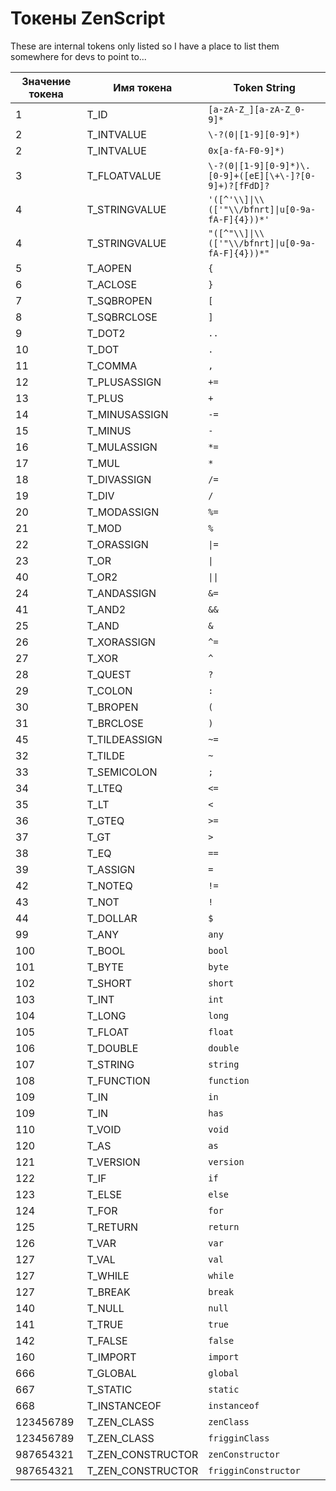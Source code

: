 # Токены ZenScript

These are internal tokens only listed so I have a place to list them somewhere for devs to point to...


| Значение токена | Имя токена          | Token String                                                  |
| --------------- | ------------------- | ------------------------------------------------------------- |
| 1               | T_ID                | `[a-zA-Z_][a-zA-Z_0-9]*`                                      |
| 2               | T_INTVALUE          | `\-?(0\|[1-9][0-9]*)`                                       |
| 2               | T_INTVALUE          | `0x[a-fA-F0-9]*)`                                             |
| 3               | T_FLOATVALUE        | `\-?(0\|[1-9][0-9]*)\.[0-9]+([eE][\+\-]?[0-9]+)?[fFdD]?` |
| 4               | T_STRINGVALUE       | `'([^'\\]\|\\(['"\\/bfnrt]\|u[0-9a-fA-F]{4}))*'`      |
| 4               | T_STRINGVALUE       | `"([^"\\]\|\\(['"\\/bfnrt]\|u[0-9a-fA-F]{4}))*"`      |
| 5               | T_AOPEN             | `{`                                                           |
| 6               | T_ACLOSE            | `}`                                                           |
| 7               | T_SQBROPEN          | `[`                                                           |
| 8               | T_SQBRCLOSE         | `]`                                                           |
| 9               | T_DOT2              | `..`                                                          |
| 10              | T_DOT               | `.`                                                           |
| 11              | T_COMMA             | `,`                                                           |
| 12              | T_PLUSASSIGN        | `+=`                                                          |
| 13              | T_PLUS              | `+`                                                           |
| 14              | T_MINUSASSIGN       | `-=`                                                          |
| 15              | T_MINUS             | `-`                                                           |
| 16              | T_MULASSIGN         | `*=`                                                          |
| 17              | T_MUL               | `*`                                                           |
| 18              | T_DIVASSIGN         | `/=`                                                          |
| 19              | T_DIV               | `/`                                                           |
| 20              | T_MODASSIGN         | `%=`                                                          |
| 21              | T_MOD               | `%`                                                           |
| 22              | T_ORASSIGN          | `\|=`                                                        |
| 23              | T_OR                | `\|`                                                         |
| 40              | T_OR2               | `\|\|`                                                      |
| 24              | T_ANDASSIGN         | `&=`                                                      |
| 41              | T_AND2              | `&&`                                                  |
| 25              | T_AND               | `&`                                                       |
| 26              | T_XORASSIGN         | `^=`                                                          |
| 27              | T_XOR               | `^`                                                           |
| 28              | T_QUEST             | `?`                                                           |
| 29              | T_COLON             | `:`                                                           |
| 30              | T_BROPEN            | `(`                                                           |
| 31              | T_BRCLOSE           | `)`                                                           |
| 45              | T_TILDEASSIGN       | `~=`                                                          |
| 32              | T_TILDE             | `~`                                                           |
| 33              | T_SEMICOLON         | `;`                                                           |
| 34              | T_LTEQ              | `<=`                                                       |
| 35              | T_LT                | `<`                                                        |
| 36              | T_GTEQ              | `>=`                                                       |
| 37              | T_GT                | `>`                                                        |
| 38              | T_EQ                | `==`                                                          |
| 39              | T_ASSIGN            | `=`                                                           |
| 42              | T_NOTEQ             | `!=`                                                          |
| 43              | T_NOT               | `!`                                                           |
| 44              | T_DOLLAR            | `$`                                                           |
| 99              | T_ANY               | `any`                                                         |
| 100             | T_BOOL              | `bool`                                                        |
| 101             | T_BYTE              | `byte`                                                        |
| 102             | T_SHORT             | `short`                                                       |
| 103             | T_INT               | `int`                                                         |
| 104             | T_LONG              | `long`                                                        |
| 105             | T_FLOAT             | `float`                                                       |
| 106             | T_DOUBLE            | `double`                                                      |
| 107             | T_STRING            | `string`                                                      |
| 108             | T_FUNCTION          | `function`                                                    |
| 109             | T_IN                | `in`                                                          |
| 109             | T_IN                | `has`                                                         |
| 110             | T_VOID              | `void`                                                        |
| 120             | T_AS                | `as`                                                          |
| 121             | T_VERSION           | `version`                                                     |
| 122             | T_IF                | `if`                                                          |
| 123             | T_ELSE              | `else`                                                        |
| 124             | T_FOR               | `for`                                                         |
| 125             | T_RETURN            | `return`                                                      |
| 126             | T_VAR               | `var`                                                         |
| 127             | T_VAL               | `val`                                                         |
| 127             | T_WHILE             | `while`                                                       |
| 127             | T_BREAK             | `break`                                                       |
| 140             | T_NULL              | `null`                                                        |
| 141             | T_TRUE              | `true`                                                        |
| 142             | T_FALSE             | `false`                                                       |
| 160             | T_IMPORT            | `import`                                                      |
| 666             | T_GLOBAL            | `global`                                                      |
| 667             | T_STATIC            | `static`                                                      |
| 668             | T_INSTANCEOF        | `instanceof`                                                  |
| 123456789       | T_ZEN_CLASS       | `zenClass`                                                    |
| 123456789       | T_ZEN_CLASS       | `frigginClass`                                                |
| 987654321       | T_ZEN_CONSTRUCTOR | `zenConstructor`                                              |
| 987654321       | T_ZEN_CONSTRUCTOR | `frigginConstructor`                                          |
